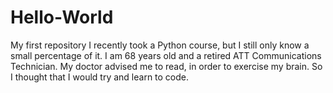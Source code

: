 # Hello-World
My first repository
I recently took a Python course, but I still only know a small percentage of it.
I am 68 years old and a retired ATT Communications Technician.
My doctor advised me to read, in order to exercise my brain.
So I thought that I would try and learn to code.
